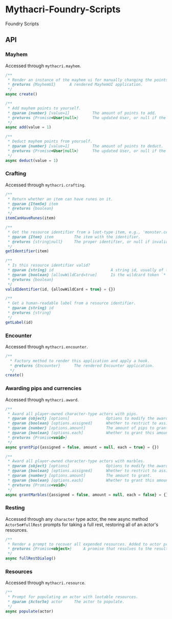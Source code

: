 # Mythacri-Foundry-Scripts
Foundry Scripts

## API

### Mayhem
Accessed through `mythacri.mayhem`.
```js
/**
 * Render an instance of the mayhem ui for manually changing the points.
 * @returns {MayhemUI}      A rendered MayhemUI application.
 */
async create()

/**
 * Add mayhem points to yourself.
 * @param {number} [value=1]          The amount of points to add.
 * @returns {Promise<User|null>}      The updated User, or null if the value was invalid.
 */
async add(value = 1)

/**
 * Deduct mayhem points from yourself.
 * @param {number} [value=1]          The amount of points to deduct.
 * @returns {Promise<User|null>}      The updated User, or null if the value was invalid.
 */
async deduct(value = 1)
```

### Crafting
Accessed through `mythacri.crafting`.
```js
/**
 * Return whether an item can have runes on it.
 * @param {Item5e} item
 * @returns {boolean}
 */
itemCanHaveRunes(item)

/**
 * Get the resource identifier from a loot-type item, e.g., 'monster.celestial.eye' or 'gem.ruby'.
 * @param {Item} item         The item with the identifier.
 * @returns {string|null}     The proper identifier, or null if invalid or not applicable.
 */
getIdentifier(item)

/**
 * Is this resource identifier valid?
 * @param {string} id                         A string id, usually of the form `monster.celestial.eye`.
 * @param {boolean} [allowWildCard=true]      Is the wildcard token `*` allowed?
 * @returns {boolean}
 */
validIdentifier(id, {allowWildCard = true} = {})

/**
 * Get a human-readable label from a resource identifier.
 * @param {string} id
 * @returns {string}
 */
getLabel(id)
```

### Encounter
Accessed through `mythacri.encounter`.
```js
/**
  * Factory method to render this application and apply a hook.
  * @returns {Encounter}      The rendered Encounter application.
  */
create()
```

### Awarding pips and currencies
Accessed through `mythacri.award`.
```js
/**
 * Award all player-owned character-type actors with pips.
 * @param {object} [options]                Options to modify the awarding.
 * @param {boolean} [options.assigned]      Whether to restrict to assigned actors.
 * @param {number} [options.amount]         The amount of pips to grant.
 * @param {boolean} [options.each]          Whether to grant this amount to each, or split them.
 * @returns {Promise<void>}
 */
async grantPip({assigned = false, amount = null, each = true} = {})
```

```js
/**
 * Award all player-owned character-type actors with marbles.
 * @param {object} [options]                Options to modify the awarding.
 * @param {boolean} [options.assigned]      Whether to restrict to assigned actors.
 * @param {number} [options.amount]         The amount to grant.
 * @param {boolean} [options.each]          Whether to grant this amount to each, or split them.
 * @returns {Promise<void>}
 */
async grantMarbles({assigned = false, amount = null, each = false} = {})
```

### Resting
Accessed through any `character` type actor, the new async method `Actor5e#fullRest` prompts for taking a full rest, restoring all of an actor's resources.
```js
/**
 * Render a prompt to recover all expended resources. Added to actor prototype.
 * @returns {Promise<object>}     A promise that resolves to the result of the full rest.
 */
async fullRestDialog()
```

### Resources
Accessed through `mythacri.resource`.
```js
/**
 * Prompt for populating an actor with lootable resources.
 * @param {Actor5e} actor     The actor to populate.
 */
async populate(actor)
```
